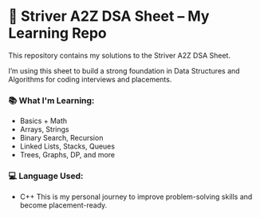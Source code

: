 # 📘 Striver A2Z DSA Sheet – My Learning Repo

This repository contains my solutions to the Striver A2Z DSA Sheet.

I’m using this sheet to build a strong foundation in Data Structures and Algorithms for coding interviews and placements.

### 📚 What I'm Learning:
- Basics + Math
- Arrays, Strings
- Binary Search, Recursion
- Linked Lists, Stacks, Queues
- Trees, Graphs, DP, and more

### 💻 Language Used:
- C++ 
This is my personal journey to improve problem-solving skills and become placement-ready.

